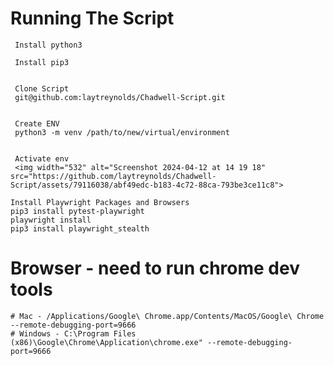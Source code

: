 # Running The Script

	 Install python3
	 
	 Install pip3
	 
	 
	 Clone Script
	 git@github.com:laytreynolds/Chadwell-Script.git
	 
	 
	 Create ENV
	 python3 -m venv /path/to/new/virtual/environment
	 
	 
	 Activate env
	 <img width="532" alt="Screenshot 2024-04-12 at 14 19 18" src="https://github.com/laytreynolds/Chadwell-Script/assets/79116038/abf49edc-b183-4c72-88ca-793be3ce11c8">
 
 	Install Playwright Packages and Browsers
 	pip3 install pytest-playwright
 	playwright install
 	pip3 install playwright_stealth

# Browser - need to run chrome dev tools
 	# Mac - /Applications/Google\ Chrome.app/Contents/MacOS/Google\ Chrome --remote-debugging-port=9666
  	# Windows - C:\Program Files (x86)\Google\Chrome\Application\chrome.exe" --remote-debugging-port=9666



